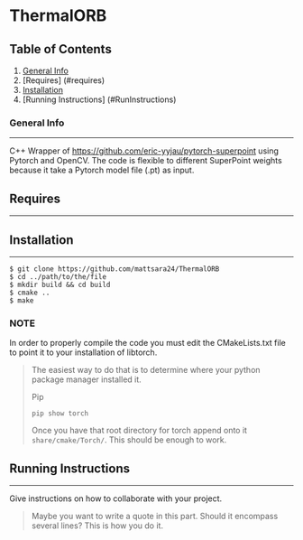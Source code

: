 # ThermalORB
## Table of Contents
1. [General Info](#general-info)
2. [Requires] (#requires)
3. [Installation](#installation)
4. [Running Instructions] (#RunInstructions)
### General Info
***
C++ Wrapper of https://github.com/eric-yyjau/pytorch-superpoint using Pytorch and OpenCV. 
The code is flexible to different SuperPoint weights because it take a Pytorch model file (.pt) as input.

## Requires
***


## Installation
***
```
$ git clone https://github.com/mattsara24/ThermalORB
$ cd ../path/to/the/file
$ mkdir build && cd build
$ cmake ..
$ make
```

### NOTE
In order to properly compile the code you must edit the CMakeLists.txt file to point it to your installation of libtorch.
> The easiest way to do that is to determine where your python package manager installed it.
> 
> Pip
> ```
> pip show torch
> ```
> Once you have that root directory for torch append onto it ``` share/cmake/Torch/ ```. This should be enough to work.
## Running Instructions
***
Give instructions on how to collaborate with your project.
> Maybe you want to write a quote in this part. 
> Should it encompass several lines?
> This is how you do it.
